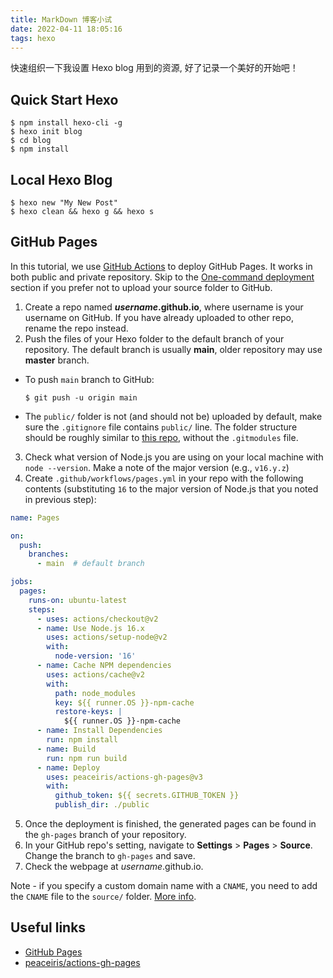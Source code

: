 ```yaml
---
title: MarkDown 博客小试
date: 2022-04-11 18:05:16
tags: hexo
---
```

快速组织一下我设置 Hexo blog 用到的资源, 好了记录一个美好的开始吧！
##  Quick Start Hexo
```shell
$ npm install hexo-cli -g
$ hexo init blog
$ cd blog
$ npm install
```
##  Local Hexo Blog
```shell 
$ hexo new "My New Post"
$ hexo clean && hexo g && hexo s
```

## GitHub Pages
In this tutorial, we use [GitHub Actions](https://docs.github.com/en/actions) to deploy GitHub Pages. It works in both public and private repository. Skip to the [One-command deployment](#One-command-deployment) section if you prefer not to upload your source folder to GitHub.

1. Create a repo named <b>*username*.github.io</b>, where username is your username on GitHub. If you have already uploaded to other repo, rename the repo instead.
2. Push the files of your Hexo folder to the default branch of your repository. The default branch is usually **main**, older repository may use **master** branch.
  - To push `main` branch to GitHub:

    ```
    $ git push -u origin main
    ```
  - The `public/` folder is not (and should not be) uploaded by default, make sure the `.gitignore` file contains `public/` line. The folder structure should be roughly similar to [this repo](https://github.com/hexojs/hexo-starter), without the `.gitmodules` file.

3. Check what version of Node.js you are using on your local machine with `node --version`. Make a note of the major version (e.g., `v16.y.z`)
4. Create `.github/workflows/pages.yml` in your repo with the following contents (substituting `16` to the major version of Node.js that you noted in previous step):

```yml .github/workflows/pages.yml
name: Pages

on:
  push:
    branches:
      - main  # default branch

jobs:
  pages:
    runs-on: ubuntu-latest
    steps:
      - uses: actions/checkout@v2
      - name: Use Node.js 16.x
        uses: actions/setup-node@v2
        with:
          node-version: '16'
      - name: Cache NPM dependencies
        uses: actions/cache@v2
        with:
          path: node_modules
          key: ${{ runner.OS }}-npm-cache
          restore-keys: |
            ${{ runner.OS }}-npm-cache
      - name: Install Dependencies
        run: npm install
      - name: Build
        run: npm run build
      - name: Deploy
        uses: peaceiris/actions-gh-pages@v3
        with:
          github_token: ${{ secrets.GITHUB_TOKEN }}
          publish_dir: ./public
```

5. Once the deployment is finished, the generated pages can be found in the `gh-pages` branch of your repository.
6. In your GitHub repo's setting, navigate to **Settings** > **Pages** > **Source**. Change the branch to `gh-pages` and save.
7. Check the webpage at *username*.github.io.

Note - if you specify a custom domain name with a `CNAME`, you need to add the `CNAME` file to the `source/` folder. [More info](https://docs.github.com/en/pages/configuring-a-custom-domain-for-your-github-pages-site/managing-a-custom-domain-for-your-github-pages-site).

## Useful links

- [GitHub Pages](https://docs.github.com/en/pages)
- [peaceiris/actions-gh-pages](https://github.com/marketplace/actions/github-pages-action)
